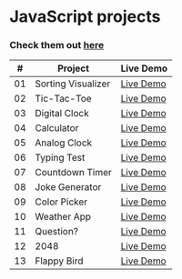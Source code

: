 # JavaScript projects

<h3> Check them out <a href="https://prtvi.github.io/javascript-projects/index.html" target="_blank">here</a></h3>

| #   | Project            | Live Demo                                                                           |
| --- | ------------------ | ----------------------------------------------------------------------------------- |
| 01  | Sorting Visualizer | [Live Demo](https://prtvi.github.io/sorting-visualizer/index.html)                  |
| 02  | Tic-Tac-Toe        | [Live Demo](https://prtvi.github.io/javascript-projects/tictactoe/index.html)       |
| 03  | Digital Clock      | [Live Demo](https://prtvi.github.io/javascript-projects/digital-clock/index.html)   |
| 04  | Calculator         | [Live Demo](https://prtvi.github.io/javascript-projects/calculator/index.html)      |
| 05  | Analog Clock       | [Live Demo](https://prtvi.github.io/javascript-projects/analog-clock/index.html)    |
| 06  | Typing Test        | [Live Demo](https://prtvi.github.io/javascript-projects/typing-test/index.html)     |
| 07  | Countdown Timer    | [Live Demo](https://prtvi.github.io/javascript-projects/countdown-timer/index.html) |
| 08  | Joke Generator     | [Live Demo](https://prtvi.github.io/javascript-projects/joke-generator/index.html)  |
| 09  | Color Picker       | [Live Demo](https://prtvi.github.io/javascript-projects/color-picker/index.html)    |
| 10  | Weather App        | [Live Demo](https://prtvi.github.io/javascript-projects/weather-app/index.html)     |
| 11  | Question?          | [Live Demo](https://prtvi.github.io/javascript-projects/question/index.html)        |
| 12  | 2048               | [Live Demo](https://prtvi.github.io/javascript-projects/2048/index.html)            |
| 13  | Flappy Bird        | [Live Demo](https://prtvi.github.io/javascript-projects/flappy-bird/index.html)     |
